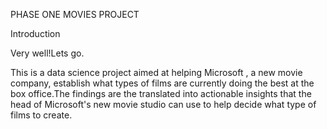 PHASE ONE MOVIES PROJECT

Introduction

Very well!Lets go.

This is a data science project aimed at helping Microsoft , a new movie company, establish what types of films are currently doing the best at the box office.The findings are the translated  into actionable insights that the head of Microsoft's new movie studio can use to help decide what type of films to create.
